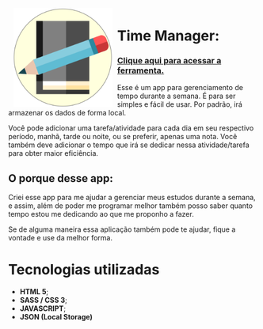 <img src="./assets/img/favicon.svg" style="width: 200px; margin: 0px 10px;" align="left">

# Time Manager:

### [**Clique aqui para acessar a ferramenta.**](https://jonasjf360.github.io/timemanager/)

Esse é um app para gerenciamento de tempo durante a semana. É para ser simples e fácil de usar. Por padrão, irá armazenar os dados de forma local.

Você pode adicionar uma tarefa/atividade para cada dia em seu respectivo período, manhã, tarde ou noite, ou se preferir, apenas uma nota. Você também deve adicionar o tempo que irá se dedicar nessa atividade/tarefa para obter maior eficiência.

## O porque desse app:

Criei esse app para me ajudar a gerenciar meus estudos durante a semana, e assim, além de poder me programar melhor também posso saber quanto tempo estou me dedicando ao que me proponho a fazer.

Se de alguma maneira essa aplicação também pode te ajudar, fique a vontade e use da melhor forma.

# Tecnologias utilizadas
- **HTML 5**;
- **SASS / CSS 3**;
- **JAVASCRIPT**;
- **JSON (Local Storage)**